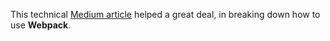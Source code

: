 This technical [Medium article](https://medium.com/dailyjs/building-a-react-component-with-webpack-publish-to-npm-deploy-to-github-guide-6927f60b3220) helped a great deal, in breaking down how to use **Webpack**.